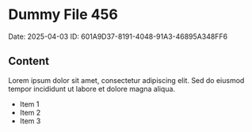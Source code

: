 # Dummy File 456

Date: 2025-04-03
ID: 601A9D37-8191-4048-91A3-46895A348FF6

## Content

Lorem ipsum dolor sit amet, consectetur adipiscing elit.
Sed do eiusmod tempor incididunt ut labore et dolore magna aliqua.

* Item 1
* Item 2
* Item 3

